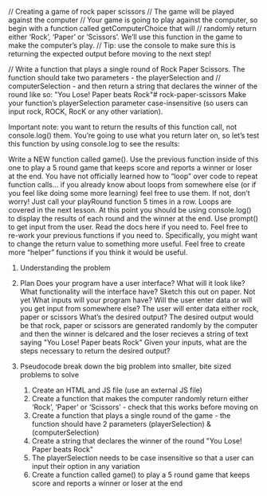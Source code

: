// Creating a game of rock paper scissors
// The game will be played against the computer
// Your game is going to play against the computer, so begin with a function called getComputerChoice that will 
// randomly return either ‘Rock’, ‘Paper’ or ‘Scissors’. We’ll use this function in the game to make the computer’s play. 
// Tip: use the console to make sure this is returning the expected output before moving to the next step!

// Write a function that plays a single round of Rock Paper Scissors. The function should take two parameters - the playerSelection and 
// computerSelection - and then return a string that declares the winner of the round like so: "You Lose! Paper beats Rock"# rock-paper-scissors
Make your function’s playerSelection parameter case-insensitive (so users can input rock, ROCK, RocK or any other variation).

Important note: you want to return the results of this function call, not console.log() them. You’re going to use what you return later on, so 
let’s test this function by using console.log to see the results:

Write a NEW function called game(). Use the previous function inside of this one to play a 5 round game that keeps score and reports a winner or loser at the end.
You have not officially learned how to “loop” over code to repeat function calls… if you already know about loops from somewhere else (or if you feel like doing some more learning) feel free to use them. If not, don’t worry! Just call your playRound function 5 times in a row. Loops are covered in the next lesson.
At this point you should be using console.log() to display the results of each round and the winner at the end.
Use prompt() to get input from the user. Read the docs here if you need to.
Feel free to re-work your previous functions if you need to. Specifically, you might want to change the return value to something more useful.
Feel free to create more “helper” functions if you think it would be useful.

1. Understanding the problem

2. Plan 
Does your program have a user interface? What will it look like? What functionality will the interface have? Sketch this out on paper.
Not yet
What inputs will your program have? Will the user enter data or will you get input from somewhere else?
The user will enter data either rock, paper or scissors
What’s the desired output?
The desired output would be that rock, paper or scissors are generated randomly by the computer and then the winner is delcared and the loser recieves a string of text saying "You Lose! Paper beats Rock"
Given your inputs, what are the steps necessary to return the desired output?

3. Pseudocode 
break down the big problem into smaller, bite sized problems to solve

    1. Create an HTML and JS file (use an external JS file)
    2. Create a function that makes the computer randomly return either ‘Rock’, ‘Paper’ or ‘Scissors’ - check that this works before moving on
    3. Create a function that plays a single round of the game - the function should have 2 parameters (playerSelection) & (computerSelection)
    4. Create a string that declares the winner of the round "You Lose! Paper beats Rock"
    5. The playerSelection needs to be case insensitive so that a user can input their option in any variation
    6. Create a function called game() to play a 5 round game that keeps score and reports a winner or loser at the end
